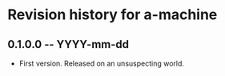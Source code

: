 # Revision history for a-machine

## 0.1.0.0 -- YYYY-mm-dd

* First version. Released on an unsuspecting world.
